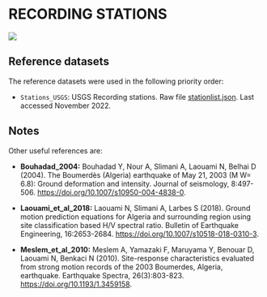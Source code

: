 # RECORDING STATIONS

![](recording_stations.png)


## Reference datasets

The reference datasets were used in the following priority order:

- `Stations_USGS`: USGS Recording stations. Raw file [stationlist.json](https://earthquake.usgs.gov/earthquakes/eventpage/usp000bxpg/shakemap/stations). Last accessed November 2022.

## Notes

Other useful references are:

- **Bouhadad_2004:** Bouhadad Y, Nour A, Slimani A, Laouami N, Belhai D (2004). The Boumerdès (Algeria) earthquake of May 21, 2003 (M W= 6.8): Ground deformation and intensity. Journal of seismology, 8:497-506. https://doi.org/10.1007/s10950-004-4838-0.

- **Laouami_et_al_2018:** Laouami N, Slimani A, Larbes S (2018). Ground motion prediction equations for Algeria and surrounding region using site classification based H/V spectral ratio. Bulletin of Earthquake Engineering, 16:2653-2684. https://doi.org/10.1007/s10518-018-0310-3.

- **Meslem_et_al_2010:** Meslem A, Yamazaki F, Maruyama Y, Benouar D, Laouami N, Benkaci N (2010). Site-response characteristics evaluated from strong motion records of the 2003 Boumerdes, Algeria, earthquake. Earthquake Spectra, 26(3):803-823. https://doi.org/10.1193/1.3459158.
